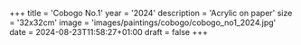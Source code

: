 +++
title = 'Cobogo No.1'
year = '2024'
description = 'Acrylic on paper'
size = '32x32cm'
image = 'images/paintings/cobogo/cobogo_no1_2024.jpg'
date = 2024-08-23T11:58:27+01:00
draft = false
+++
